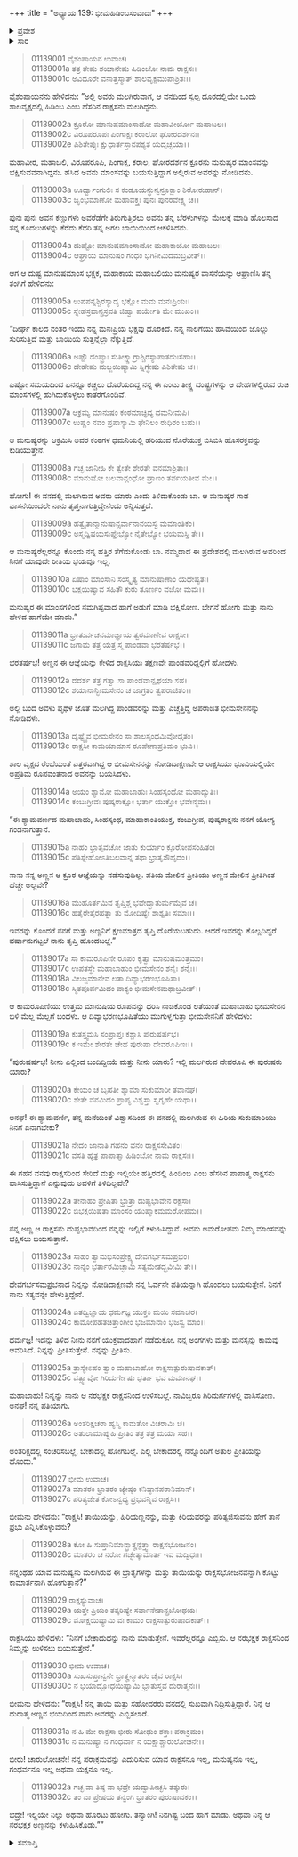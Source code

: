 +++
title = "ಅಧ್ಯಾಯ 139: ಭೀಮಹಿಡಿಂಬಸಂವಾದಃ"
+++

<details><summary>ಪ್ರವೇಶ</summary>


।।   ಓಂ ಓಂ ನಮೋ ನಾರಾಯಣಾಯ।।   ಶ್ರೀ ವೇದವ್ಯಾಸಾಯ ನಮಃ ।।

ಶ್ರೀ ಕೃಷ್ಣದ್ವೈಪಾಯನ ವೇದವ್ಯಾಸ ವಿರಚಿತ  

**ಶ್ರೀ ಮಹಾಭಾರತ**

**ಆದಿ ಪರ್ವ**

**ಹಿಡಿಂಬವಧ ಪರ್ವ**

**ಅಧ್ಯಾಯ 139**

</details>


<details><summary>ಸಾರ</summary>

ಪಾಂಡವರ ಸುಳಿವನ್ನು ತಿಳಿದ ರಾಕ್ಷಸ ಹಿಡಿಂಬನು ಆ ಮನುಷ್ಯರನ್ನು ಕೊಂದು ತರಲು ತಂಗಿ ಹಿಡಿಂಬೆಗೆ ಹೇಳುವುದು (1-11). ಅಲ್ಲಿ ಅವನನ್ನು ನೋಡಿ ಕಾಮವಶಳಾದ ಹಿಡಿಂಬೆಯು ತನ್ನ ಪತಿಯಾಗೆಂದು ಭೀಮಸೇನನಿಗೆ ಕೇಳುವುದು (12-26). ಭೀಮನು ನಿರಾಕರಿಸಲು, ಹಿಡಿಂಬೆಯು ತನ್ನ ಅಣ್ಣನ ಕುರಿತು ಹೇಳುವುದು (27-32).

</details>


> 01139001 ವೈಶಂಪಾಯನ ಉವಾಚ।  
01139001a ತತ್ರ ತೇಷು ಶಯಾನೇಷು ಹಿಡಿಂಬೋ ನಾಮ ರಾಕ್ಷಸಃ।  
01139001c ಅವಿದೂರೇ ವನಾತ್ತಸ್ಮಾತ್ ಶಾಲವೃಕ್ಷಮುಪಾಶ್ರಿತಃ।।

ವೈಶಂಪಾಯನನು ಹೇಳಿದನು: “ಅಲ್ಲಿ ಅವರು ಮಲಗಿರುವಾಗ, ಆ ವನದಿಂದ ಸ್ವಲ್ಪ ದೂರದಲ್ಲಿಯೇ ಒಂದು ಶಾಲವೃಕ್ಷದಲ್ಲಿ ಹಿಡಿಂಬ ಎಂಬ ಹೆಸರಿನ ರಾಕ್ಷಸನು ಮಲಗಿದ್ದನು.

> 01139002a ಕ್ರೂರೋ ಮಾನುಷಮಾಂಸಾದೋ ಮಹಾವೀರ್ಯೋ ಮಹಾಬಲಃ।  
01139002c ವಿರೂಪರೂಪಃ ಪಿಂಗಾಕ್ಷಃ ಕರಾಲೋ ಘೋರದರ್ಶನಃ।  
01139002e ಪಿಶಿತೇಪ್ಸುಃ ಕ್ಷುಧಾರ್ತಸ್ತಾನಪಶ್ಯತ ಯದೃಚ್ಛಯಾ।।

ಮಹಾವೀರ, ಮಹಾಬಲಿ, ವಿರೂಪರೂಪಿ, ಪಿಂಗಾಕ್ಷ, ಕರಾಲ, ಘೋರದರ್ಶನ ಕ್ರೂರನು ಮನುಷ್ಯರ ಮಾಂಸವನ್ನು ಭಕ್ಷಿಸುವವನಾಗಿದ್ದನು. ಹಸಿದ ಅವನು ಮಾಂಸವನ್ನು ಬಯಸುತ್ತಿದ್ದಾಗ ಅಲ್ಲಿರುವ ಅವರನ್ನು ನೋಡಿದನು.

> 01139003a ಊರ್ಧ್ವಾಂಗುಲಿಃ ಸ ಕಂಡೂಯನ್ಧುನ್ವನ್ರೂಕ್ಷಾಂ ಶಿರೋರುಹಾನ್।  
01139003c ಜೃಂಭಮಾಣೋ ಮಹಾವಕ್ತ್ರಃ ಪುನಃ ಪುನರವೇಕ್ಷ್ಯ ಚ।।

ಪುನಃ ಪುನಃ ಅವನ ಕಣ್ಣುಗಳು ಅವರೆಡೆಗೇ ತಿರುಗುತ್ತಿರಲು ಅವನು ತನ್ನ ಬೆರಳುಗಳನ್ನು ಮೇಲಕ್ಕೆ ಮಾಡಿ ಹೊಲಸಾದ ತನ್ನ ಕೂದಲುಗಳನ್ನು ಕೆರೆದು ಕೆದರಿ ತನ್ನ ಅಗಲ ಬಾಯಿಯಿಂದ ಆಕಳಿಸಿದನು.

> 01139004a ದುಷ್ಟೋ ಮಾನುಷಮಾಂಸಾದೋ ಮಹಾಕಾಯೋ ಮಹಾಬಲಃ।  
01139004c ಆಘ್ರಾಯ ಮಾನುಷಂ ಗಂಧಂ ಭಗಿನೀಮಿದಮಬ್ರವೀತ್।।

ಆಗ ಆ ದುಷ್ಟ ಮಾನುಷಮಾಂಸ ಭಕ್ಷಕ, ಮಹಾಕಾಯ ಮಹಾಬಲಿಯು ಮನುಷ್ಯರ ವಾಸನೆಯನ್ನು ಆಘ್ರಾಣಿಸಿ ತನ್ನ ತಂಗಿಗೆ ಹೇಳಿದನು:

> 01139005a ಉಪಪನ್ನಶ್ಚಿರಸ್ಯಾದ್ಯ ಭಕ್ಷೋ ಮಮ ಮನಃಪ್ರಿಯಃ।  
01139005c ಸ್ನೇಹಸ್ರವಾನ್ಪ್ರಸ್ರವತಿ ಜಿಹ್ವಾ ಪರ್ಯೇತಿ ಮೇ ಮುಖಂ।।

“ದೀರ್ಘ ಕಾಲದ ನಂತರ ಇಂದು ನನ್ನ ಮನಃಪ್ರಿಯ ಭಕ್ಷವು ದೊರಕಿದೆ. ನನ್ನ ನಾಲಿಗೆಯು ಹಸಿವೆಯಿಂದ ಜೊಲ್ಲು ಸುರಿಸುತ್ತಿದೆ ಮತ್ತು ಬಾಯಿಯ ಸುತ್ತನ್ನೆಲ್ಲಾ ನೆಕ್ಕುತ್ತಿದೆ.

> 01139006a ಅಷ್ಟೌ ದಂಷ್ಟ್ರಾಃ ಸುತೀಕ್ಷ್ಣಾಗ್ರಾಶ್ಚಿರಸ್ಯಾಪಾತದುಃಸಹಾಃ।  
01139006c ದೇಹೇಷು ಮಜ್ಜಯಿಷ್ಯಾಮಿ ಸ್ನಿಗ್ಧೇಷು ಪಿಶಿತೇಷು ಚ।।

ಎಷ್ಟೋ ಸಮಯದಿಂದ ಏನನ್ನೂ ಕಚ್ಚಲು ದೊರೆಯದಿದ್ದ ನನ್ನ ಈ ಎಂಟು ತೀಕ್ಷ್ಣ ದಂಷ್ಟ್ರಗಳನ್ನು ಆ ದೇಹಗಳಲ್ಲಿರುವ ರುಚಿ ಮಾಂಸಗಳಲ್ಲಿ ಹುಗಿದುಕೊಳ್ಳಲು ಕಾತರಗೊಂಡಿವೆ.

> 01139007a ಆಕ್ರಮ್ಯ ಮಾನುಷಂ ಕಂಠಮಾಚ್ಛಿದ್ಯ ಧಮನೀಮಪಿ।  
01139007c ಉಷ್ಣಂ ನವಂ ಪ್ರಪಾಸ್ಯಾಮಿ ಫೇನಿಲಂ ರುಧಿರಂ ಬಹು।।

ಆ ಮನುಷ್ಯರನ್ನು ಆಕ್ರಮಿಸಿ ಅವರ ಕಂಠಗಳ ಧಮನಿಯಲ್ಲಿ ಹರಿಯುವ ನೊರೆಯುಕ್ತ ಬಿಸಿಬಿಸಿ ಹೊಸರಕ್ತವನ್ನು ಕುಡಿಯುತ್ತೇನೆ.

> 01139008a ಗಚ್ಛ ಜಾನೀಹಿ ಕೇ ತ್ವೇತೇ ಶೇರತೇ ವನಮಾಶ್ರಿತಾಃ।  
01139008c ಮಾನುಷೋ ಬಲವಾನ್ಗಂಧೋ ಘ್ರಾಣಂ ತರ್ಪಯತೀವ ಮೇ।।

ಹೋಗು! ಈ ವನದಲ್ಲಿ ಮಲಗಿರುವ ಅವರು ಯಾರು ಎಂದು ತಿಳಿದುಕೊಂಡು ಬಾ. ಆ ಮನುಷ್ಯರ ಗಾಢ ವಾಸನೆಯಿಂದಲೇ ನಾನು ತೃಪ್ತನಾಗುತ್ತಿದ್ದೇನೆಂದು ಅನ್ನಿಸುತ್ತದೆ.

> 01139009a ಹತ್ವೈತಾನ್ಮಾನುಷಾನ್ಸರ್ವಾನಾನಯಸ್ವ ಮಮಾಂತಿಕಂ।  
01139009c ಅಸ್ಮದ್ವಿಷಯಸುಪ್ತೇಭ್ಯೋ ನೈತೇಭ್ಯೋ ಭಯಮಸ್ತಿ ತೇ।।

ಆ ಮನುಷ್ಯರೆಲ್ಲರನ್ನೂ ಕೊಂದು ನನ್ನ ಹತ್ತಿರ ತೆಗೆದುಕೊಂಡು ಬಾ. ನಮ್ಮದಾದ ಈ ಪ್ರದೇಶದಲ್ಲಿ ಮಲಗಿರುವ ಅವರಿಂದ ನಿನಗೆ ಯಾವುದೇ ರೀತಿಯ ಭಯವೂ ಇಲ್ಲ.

> 01139010a ಏಷಾಂ ಮಾಂಸಾನಿ ಸಂಸ್ಕೃತ್ಯ ಮಾನುಷಾಣಾಂ ಯಥೇಷ್ಟತಃ।   
01139010c ಭಕ್ಷಯಿಷ್ಯಾವ ಸಹಿತೌ ಕುರು ತೂರ್ಣಂ ವಚೋ ಮಮ।।

ಮನುಷ್ಯರ ಈ ಮಾಂಸಗಳಿಂದ ನಮಗಿಷ್ಟವಾದ ಹಾಗೆ ಅಡುಗೆ ಮಾಡಿ ಭಕ್ಷಿಸೋಣ. ಬೇಗನೆ ಹೋಗು ಮತ್ತು ನಾನು ಹೇಳಿದ ಹಾಗೆಯೇ ಮಾಡು.”

> 01139011a ಭ್ರಾತುರ್ವಚನಮಾಜ್ಞಾಯ ತ್ವರಮಾಣೇವ ರಾಕ್ಷಸೀ।  
01139011c ಜಗಾಮ ತತ್ರ ಯತ್ರ ಸ್ಮ ಪಾಂಡವಾ ಭರತರ್ಷಭ।।

ಭರತರ್ಷಭ! ಅಣ್ಣನ ಈ ಆಜ್ಞೆಯನ್ನು ಕೇಳಿದ ರಾಕ್ಷಸಿಯು ತಕ್ಷಣವೇ ಪಾಂಡವರಿದ್ದಲ್ಲಿಗೆ ಹೋದಳು.

> 01139012a ದದರ್ಶ ತತ್ರ ಗತ್ವಾ ಸಾ ಪಾಂಡವಾನ್ಪೃಥಯಾ ಸಹ।  
01139012c ಶಯಾನಾನ್ಭೀಮಸೇನಂ ಚ ಜಾಗ್ರತಂ ತ್ವಪರಾಜಿತಂ।।

ಅಲ್ಲಿ ಬಂದ ಅವಳು ಪೃಥಳ ಜೊತೆ ಮಲಗಿದ್ದ ಪಾಂಡವರನ್ನು ಮತ್ತು ಎಚ್ಚೆತ್ತಿದ್ದ ಅಪರಾಜಿತ ಭೀಮಸೇನನನ್ನು ನೋಡಿದಳು.

> 01139013a ದೃಷ್ಟ್ವೈವ ಭೀಮಸೇನಂ ಸಾ ಶಾಲಸ್ಕಂಧಮಿವೋದ್ಗತಂ।   
01139013c ರಾಕ್ಷಸೀ ಕಾಮಯಾಮಾಸ ರೂಪೇಣಾಪ್ರತಿಮಂ ಭುವಿ।।

ಶಾಲ ವೃಕ್ಷದ ರೆಂಬೆಯಂತೆ ಎತ್ತರವಾಗಿದ್ದ ಆ ಭೀಮಸೇನನನ್ನು ನೋಡಿದಾಕ್ಷಣವೇ ಆ ರಾಕ್ಷಸಿಯು ಭೂವಿಯಲ್ಲಿಯೇ ಅಪ್ರತಿಮ ರೂಪವಂತನಾದ ಅವನನ್ನು ಬಯಸಿದಳು.

> 01139014a ಅಯಂ ಶ್ಯಾಮೋ ಮಹಾಬಾಹುಃ ಸಿಂಹಸ್ಕಂಧೋ ಮಹಾದ್ಯುತಿಃ।  
01139014c ಕಂಬುಗ್ರೀವಃ ಪುಷ್ಕರಾಕ್ಷೋ ಭರ್ತಾ ಯುಕ್ತೋ ಭವೇನ್ಮಮ।।

“ಈ ಶ್ಯಾಮವರ್ಣದ ಮಹಾಬಾಹು, ಸಿಂಹಸ್ಕಂಧ, ಮಾಹಾಕಾಂತಿಯುಕ್ತ, ಕಂಬುಗ್ರೀವ, ಪುಷ್ಕರಾಕ್ಷನು ನನಗೆ ಯೋಗ್ಯ ಗಂಡನಾಗುತ್ತಾನೆ.

> 01139015a ನಾಹಂ ಭ್ರಾತೃವಚೋ ಜಾತು ಕುರ್ಯಾಂ ಕ್ರೂರೋಪಸಂಹಿತಂ।   
01139015c ಪತಿಸ್ನೇಹೋಽತಿಬಲವಾನ್ನ ತಥಾ ಭ್ರಾತೃಸೌಹೃದಂ।।

ನಾನು ನನ್ನ ಅಣ್ಣನ ಆ ಕ್ರೂರ ಆಜ್ಞೆಯನ್ನು ನಡೆಸುವುದಿಲ್ಲ. ಪತಿಯ ಮೇಲಿನ ಪ್ರೀತಿಯು ಅಣ್ಣನ ಮೇಲಿನ ಪ್ರೀತಿಗಿಂತ ಹೆಚ್ಚೇ ಅಲ್ಲವೇ?

> 01139016a ಮುಹೂರ್ತಮಿವ ತೃಪ್ತಿಶ್ಚ ಭವೇದ್ಭ್ರಾತುರ್ಮಮೈವ ಚ।  
01139016c ಹತೈರೇತೈರಹತ್ವಾ ತು ಮೋದಿಷ್ಯೇ ಶಾಶ್ವತಿಃ ಸಮಾಃ।।

ಇವರನ್ನು ಕೊಂದರೆ ನನಗೆ ಮತ್ತು ಅಣ್ಣನಿಗೆ ಕ್ಷಣಮಾತ್ರದ ತೃಪ್ತಿ ದೊರೆಯಬಹುದು. ಆದರೆ ಇವರನ್ನು ಕೊಲ್ಲದಿದ್ದರೆ ವರ್ಷಾನುಗಟ್ಟಲೆ ನಾನು ತೃಪ್ತಿ ಹೊಂದಬಲ್ಲೆ.”

> 01139017a ಸಾ ಕಾಮರೂಪಿಣೀ ರೂಪಂ ಕೃತ್ವಾ ಮಾನುಷಮುತ್ತಮಂ।  
01139017c ಉಪತಸ್ಥೇ ಮಹಾಬಾಹುಂ ಭೀಮಸೇನಂ ಶನೈಃ ಶನೈಃ।।  
01139018a ವಿಲಜ್ಜಮಾನೇವ ಲತಾ ದಿವ್ಯಾಭರಣಭೂಷಿತಾ।   
01139018c ಸ್ಮಿತಪೂರ್ವಮಿದಂ ವಾಕ್ಯಂ ಭೀಮಸೇನಮಥಾಬ್ರವೀತ್।।

ಆ ಕಾಮರೂಪಿಣಿಯು ಉತ್ತಮ ಮಾನುಷಿಯ ರೂಪವನ್ನು ಧರಿಸಿ ನಾಚಿಕೊಂಡ ಲತೆಯಂತೆ ಮಹಾಬಾಹು ಭೀಮಸೇನನ ಬಳಿ ಮೆಲ್ಲ ಮೆಲ್ಲಗೆ ಬಂದಳು. ಆ ದಿವ್ಯಾಭರಣಭೂಷಿತೆಯು ಮುಗುಳ್ನಗುತ್ತಾ ಭೀಮಸೇನನಿಗೆ ಹೇಳಿದಳು:

> 01139019a ಕುತಸ್ತ್ವಮಸಿ ಸಂಪ್ರಾಪ್ತಃ ಕಶ್ಚಾಸಿ ಪುರುಷರ್ಷಭ।  
01139019c ಕ ಇಮೇ ಶೇರತೇ ಚೇಹ ಪುರುಷಾ ದೇವರೂಪಿಣಃ।।

“ಪುರುಷರ್ಷಭ! ನೀನು ಎಲ್ಲಿಂದ ಬಂದಿದ್ದೀಯೆ ಮತ್ತು ನೀನು ಯಾರು? ಇಲ್ಲಿ ಮಲಗಿರುವ ದೇವರೂಪಿ ಈ ಪುರುಷರು ಯಾರು?

> 01139020a ಕೇಯಂ ಚ ಬೃಹತೀ ಶ್ಯಾಮಾ ಸುಕುಮಾರೀ ತವಾನಘ।  
01139020c ಶೇತೇ ವನಮಿದಂ ಪ್ರಾಪ್ಯ ವಿಶ್ವಸ್ತಾ ಸ್ವಗೃಹೇ ಯಥಾ।।

ಅನಘ! ಈ ಶ್ಯಾಮವರ್ಣಿ, ತನ್ನ ಮನೆಯಂತೆ ವಿಶ್ವಾಸದಿಂದ ಈ ವನದಲ್ಲಿ ಮಲಗಿರುವ ಈ ಹಿರಿಯ ಸುಕುಮಾರಿಯು ನಿನಗೆ ಏನಾಗಬೇಕು?

> 01139021a ನೇದಂ ಜಾನಾತಿ ಗಹನಂ ವನಂ ರಾಕ್ಷಸಸೇವಿತಂ।   
01139021c ವಸತಿ ಹ್ಯತ್ರ ಪಾಪಾತ್ಮಾ ಹಿಡಿಂಬೋ ನಾಮ ರಾಕ್ಷಸಃ।।

ಈ ಗಹನ ವನವು ರಾಕ್ಷಸರಿಂದ ಸೇರಿದೆ ಮತ್ತು ಇಲ್ಲಿಯೇ ಹತ್ತಿರದಲ್ಲಿ ಹಿಂಡಿಂಬ ಎಂಬ ಹೆಸರಿನ ಪಾಪಾತ್ಮ ರಾಕ್ಷಸನು ವಾಸಿಸುತ್ತಿದ್ದಾನೆ ಎನ್ನುವುದು ಅವಳಿಗೆ ತಿಳಿದಿಲ್ಲವೇ?

> 01139022a ತೇನಾಹಂ ಪ್ರೇಷಿತಾ ಭ್ರಾತ್ರಾ ದುಷ್ಟಭಾವೇನ ರಕ್ಷಸಾ।  
01139022c ಬಿಭಕ್ಷಯಿಷತಾ ಮಾಂಸಂ ಯುಷ್ಮಾಕಮಮರೋಪಮ।।

ನನ್ನ ಅಣ್ಣ ಆ ರಾಕ್ಷಸನು ದುಷ್ಟಭಾವದಿಂದ ನನ್ನನ್ನು ಇಲ್ಲಿಗೆ ಕಳುಹಿಸಿದ್ದಾನೆ. ಅವನು ಅಮರೋಪಮ ನಿಮ್ಮ ಮಾಂಸವನ್ನು ಭಕ್ಷಿಸಲು ಬಯಸುತ್ತಾನೆ.

> 01139023a ಸಾಹಂ ತ್ವಾಮಭಿಸಂಪ್ರೇಕ್ಷ್ಯ ದೇವಗರ್ಭಸಮಪ್ರಭಂ।  
01139023c ನಾನ್ಯಂ ಭರ್ತಾರಮಿಚ್ಛಾಮಿ ಸತ್ಯಮೇತದ್ಬ್ರವೀಮಿ ತೇ।।

ದೇವಗರ್ಭಸಮಪ್ರಭನಾದ ನಿನ್ನನ್ನು ನೋಡಿದಾಕ್ಷಣವೇ ನನ್ನ ಓರ್ವನೇ ಪತಿಯನ್ನಾಗಿ ಹೊಂದಲು ಬಯಸುತ್ತೇನೆ. ನಿನಗೆ ನಾನು ಸತ್ಯವನ್ನೇ ಹೇಳುತ್ತಿದ್ದೇನೆ.

> 01139024a ಏತದ್ವಿಜ್ಞಾಯ ಧರ್ಮಜ್ಞ ಯುಕ್ತಂ ಮಯಿ ಸಮಾಚರ।   
01139024c ಕಾಮೋಪಹತಚಿತ್ತಾಂಗೀಂ ಭಜಮಾನಾಂ ಭಜಸ್ವ ಮಾಂ।।

ಧರ್ಮಜ್ಞ! ಇದನ್ನು ತಿಳಿದ ನೀನು ನನಗೆ ಯುಕ್ತವಾದಹಾಗೆ ನಡೆದುಕೋ. ನನ್ನ ಅಂಗಗಳು ಮತ್ತು ಮನಸ್ಸನ್ನು ಕಾಮವು ಆವರಿಸಿದೆ. ನಿನ್ನನ್ನು ಪ್ರೀತಿಸುತ್ತೇನೆ. ನನ್ನನ್ನು ಪ್ರೀತಿಸು.

> 01139025a ತ್ರಾಸ್ಯೇಽಹಂ ತ್ವಾಂ ಮಹಾಬಾಹೋ ರಾಕ್ಷಸಾತ್ಪುರುಷಾದಕಾತ್।  
01139025c ವತ್ಸ್ಯಾವೋ ಗಿರಿದುರ್ಗೇಷು ಭರ್ತಾ ಭವ ಮಮಾನಘ।।

ಮಹಾಬಾಹು! ನಿನ್ನನ್ನು ನಾನು ಆ ನರಭಕ್ಷಕ ರಾಕ್ಷಸನಿಂದ ಉಳಿಸಬಲ್ಲೆ. ನಾವಿಬ್ಬರೂ ಗಿರಿದುರ್ಗಗಳಲ್ಲಿ ವಾಸಿಸೋಣ. ಅನಘ! ನನ್ನ ಪತಿಯಾಗು.

> 01139026a ಅಂತರಿಕ್ಷಚರಾ ಹ್ಯಸ್ಮಿ ಕಾಮತೋ ವಿಚರಾಮಿ ಚ।  
01139026c ಅತುಲಾಮಾಪ್ನುಹಿ ಪ್ರೀತಿಂ ತತ್ರ ತತ್ರ ಮಯಾ ಸಹ।।

ಅಂತರಿಕ್ಷದಲ್ಲಿ ಸಂಚರಿಸಬಲ್ಲೆ, ಬೇಕಾದಲ್ಲಿ ಹೋಗಬಲ್ಲೆ. ಎಲ್ಲಿ ಬೇಕಾದರಲ್ಲಿ ನನ್ನೊಂದಿಗೆ ಅತುಲ ಪ್ರೀತಿಯನ್ನು ಹೊಂದು.”

> 01139027 ಭೀಮ ಉವಾಚ।  
01139027a ಮಾತರಂ ಭ್ರಾತರಂ ಜ್ಯೇಷ್ಠಂ ಕನಿಷ್ಠಾನಪರಾನಿಮಾನ್।  
01139027c ಪರಿತ್ಯಜೇತ ಕೋಽನ್ವದ್ಯ ಪ್ರಭವನ್ನಿವ ರಾಕ್ಷಸಿ।।

ಭೀಮನು ಹೇಳಿದನು: “ರಾಕ್ಷಸಿ! ತಾಯಿಯನ್ನು, ಹಿರಿಯಣ್ಣನನ್ನು, ಮತ್ತು ಕಿರಿಯವರನ್ನು ಪರಿತ್ಯಜಿಸುವನು ಹೇಗೆ ತಾನೆ ಪ್ರಭು ಎನ್ನಿಸಿಕೊಳ್ಳುವನು?

> 01139028a ಕೋ ಹಿ ಸುಪ್ತಾನಿಮಾನ್ಭ್ರಾತೄನ್ದತ್ತ್ವಾ ರಾಕ್ಷಸಭೋಜನಂ।  
01139028c ಮಾತರಂ ಚ ನರೋ ಗಚ್ಛೇತ್ಕಾಮಾರ್ತ ಇವ ಮದ್ವಿಧಃ।।

ನನ್ನಂಥಹ ಯಾವ ಮನುಷ್ಯನು ಮಲಗಿರುವ ಈ ಭ್ರಾತೃಗಳನ್ನು ಮತ್ತು ತಾಯಿಯನ್ನು ರಾಕ್ಷಸಭೋಜನವನ್ನಾಗಿ ಕೊಟ್ಟು ಕಾಮಾರ್ತನಾಗಿ ಹೋಗುತ್ತಾನೆ?”

> 01139029 ರಾಕ್ಷಸ್ಯುವಾಚ।  
01139029a ಯತ್ತೇ ಪ್ರಿಯಂ ತತ್ಕರಿಷ್ಯೇ ಸರ್ವಾನೇತಾನ್ಪ್ರಬೋಧಯ।  
01139029c ಮೋಕ್ಷಯಿಷ್ಯಾಮಿ ವಃ ಕಾಮಂ ರಾಕ್ಷಸಾತ್ಪುರುಷಾದಕಾತ್।।

ರಾಕ್ಷಸಿಯು ಹೇಳಿದಳು: “ನಿನಗೆ ಬೇಕಾದುದನ್ನು ನಾನು ಮಾಡುತ್ತೇನೆ. ಇವರೆಲ್ಲರನ್ನೂ ಎಬ್ಬಿಸು. ಆ ನರಭಕ್ಷಕ ರಾಕ್ಷಸನಿಂದ ನಿಮ್ಮನ್ನು ಉಳಿಸಲು ಬಯಸುತ್ತೇನೆ.”

> 01139030 ಭೀಮ ಉವಾಚ।  
01139030a ಸುಖಸುಪ್ತಾನ್ವನೇ ಭ್ರಾತೄನ್ಮಾತರಂ ಚೈವ ರಾಕ್ಷಸಿ।  
01139030c ನ ಭಯಾದ್ಬೋಧಯಿಷ್ಯಾಮಿ ಭ್ರಾತುಸ್ತವ ದುರಾತ್ಮನಃ।।

ಭೀಮನು ಹೇಳಿದನು: “ರಾಕ್ಷಸಿ! ನನ್ನ ತಾಯಿ ಮತ್ತು ಸಹೋದರರು ವನದಲ್ಲಿ ಸುಖವಾಗಿ ನಿದ್ರಿಸುತ್ತಿದ್ದಾರೆ. ನಿನ್ನ ಆ ದುರಾತ್ಮ ಅಣ್ಣನ ಭಯದಿಂದ ನಾನು ಅವರನ್ನು ಎಬ್ಬಿಸಲಾರೆ.

> 01139031a ನ ಹಿ ಮೇ ರಾಕ್ಷಸಾ ಭೀರು ಸೋಢುಂ ಶಕ್ತಾಃ ಪರಾಕ್ರಮಂ।  
01139031c ನ ಮನುಷ್ಯಾ ನ ಗಂಧರ್ವಾ ನ ಯಕ್ಷಾಶ್ಚಾರುಲೋಚನೇ।।

ಭೀರು! ಚಾರುಲೋಚನೇ! ನನ್ನ ಪರಾಕ್ರಮವನ್ನು ಎದುರಿಸುವ ಯಾವ ರಾಕ್ಷಸನೂ ಇಲ್ಲ, ಮನುಷ್ಯನೂ ಇಲ್ಲ, ಗಂಧರ್ವನೂ ಇಲ್ಲ ಅಥವಾ ಯಕ್ಷನೂ ಇಲ್ಲ.

> 01139032a ಗಚ್ಛ ವಾ ತಿಷ್ಠ ವಾ ಭದ್ರೇ ಯದ್ವಾಪೀಚ್ಛಸಿ ತತ್ಕುರು।  
01139032c ತಂ ವಾ ಪ್ರೇಷಯ ತನ್ವಂಗಿ ಭ್ರಾತರಂ ಪುರುಷಾದಕಂ।।

ಭದ್ರೇ! ಇಲ್ಲಿಯೇ ನಿಲ್ಲು ಅಥವಾ ಹೊರಟು ಹೋಗು. ತನ್ವಾಂಗಿ! ನಿನಗಿಷ್ಟ ಬಂದ ಹಾಗೆ ಮಾಡು. ಅಥವಾ ನಿನ್ನ ಆ ನರಭಕ್ಷಕ ಅಣ್ಣನನ್ನು ಕಳುಹಿಸಿಕೊಡು.””



<details><summary>ಸಮಾಪ್ತಿ</summary>

ಇತಿ ಶ್ರೀ ಮಹಾಭಾರತೇ ಆದಿ ಪರ್ವಣಿ ಹಿಡಿಂಬವಧ ಪರ್ವಣಿ ಭೀಮಹಿಡಿಂಬಸಂವಾದೇ ಏಕೋನಚತ್ವಾರಿಂಶದಧಿಕಶತತಮೋಽಧ್ಯಾಯ:।।  
ಇದು ಶ್ರೀ ಮಹಾಭಾರತದಲ್ಲಿ ಆದಿ ಪರ್ವದಲ್ಲಿ ಹಿಡಿಂಬವಧ ಪರ್ವದಲ್ಲಿ ಭೀಮಹಿಡಿಂಬಸಂವಾದ ಎನ್ನುವ ನೂರಾಮೂವತ್ತೊಂಭತ್ತನೆಯ ಅಧ್ಯಾಯವು.


</details>

